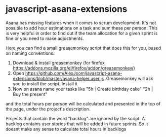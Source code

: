 javascript-asana-extensions 
===========================
Asana has missing features when it comes to scrum development. It's not possible to add hour estimations on a task and sum these per person. This is very helpful in order to find out if the team allocation for a given sprint is fine or you need to make adjustments.

Here you can find a small greasemonkey script that does this for you, based on naming conventions.

1. Download & install greasemonkey (for firefox https://addons.mozilla.org/el/firefox/addon/greasemonkey/)
2. Open https://github.com/AlexJoom/javascript-asana-extensions/blob/master/asana-helper.user.js .Greasemonkey will ask you to install the script. Install it.
3. Now on asana name your tasks like
     "5h | Create birthday cake"
     "2h | Buy the present" 

and the total hours per person will be calculated and presented in the top of the page, under the project's description.


Projects that contain the word "backlog" are ignored by the script.
A backlog contains user stories that will be added in future sprints. So it doesnt make any sense to calculate total hours in backlogs

